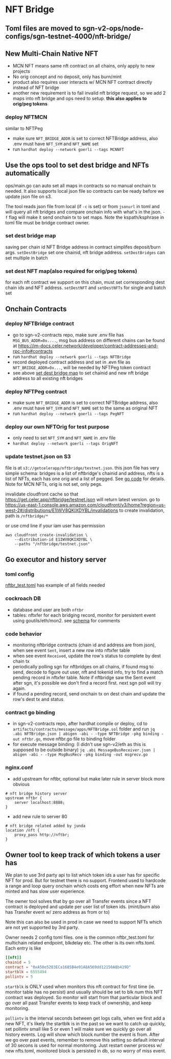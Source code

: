 # NFT Bridge
## Toml files are moved to sgn-v2-ops/node-configs/sgn-testnet-4000/nft-bridge/

## New Multi-Chain Native NFT
- MCN NFT means same nft contract on all chains, only apply to new projects
- No orig concept and no deposit, only has burn/mint
- product also requires user interacts w/ MCN NFT contract directly instead of NFT bridge
- another new requirement is to fail invalid nft bridge request, so we add 2 maps into nft bridge and ops need to setup. **this also applies to orig/peg tokens**

### deploy NFTMCN
similar to NFTPeg
- make sure `NFT_BRIDGE_ADDR` is set to correct NFTBridge address, also .env must have `NFT_SYM` and `NFT_NAME` set
- run `hardhat deploy --network goerli --tags MCNNFT`

## Use the ops tool to set dest bridge and NFTs automatically
ops/main.go can auto set all maps in contracts so no manual onchain tx needed. It also supports local json file so contracts can be ready before we update json file on s3.

The tool reads json file from local (if `-c` is set) or from `jsonurl` in toml and will query all nft bridges and compare onchain info with what's in the json. `-f` flag will make it send onchain tx to set maps. Note the kspath/ksphrase in toml file must be bridge contract owner.

### set dest bridge map
saving per chain id NFT Bridge address in contract simplifes deposit/burn args.
`setDestBridge` set one chainid, nft bridge address. `setDestBridges` can set multiple in batch

### set dest NFT map(also required for orig/peg tokens)
for each nft contract we support on this chain, must set corresponding dest chain ids and NFT address.
`setDestNFT` and `setDestNFTs` for single and batch set

## Onchain Contracts
### deploy NFTBridge contract
- go to sgn-v2-contracts repo, make sure .env file has `MSG_BUS_ADDR=0x....`, msg bus address on different chains can be found at https://im-docs.celer.network/developer/contract-addresses-and-rpc-info#contracts
- run `hardhat deploy --network goerli --tags NFTBridge`
- record deployed contract address and set in .evn file as `NFT_BRIDGE_ADDR=0x...`, will be needed by NFTPeg token contract
- see above [set dest bridge map](#set-dest-bridge-map) to set chainid and new nft bridge address to all existing nft bridges

### deploy NFTPeg contract
- make sure `NFT_BRIDGE_ADDR` is set to correct NFTBridge address, also .env must have `NFT_SYM` and `NFT_NAME` set to the same as original NFT
- run `hardhat deploy --network goerli --tags PegNFT`

### deploy our own NFTOrig for test purpose
- only need to set `NFT_SYM` and `NFT_NAME` in .env file
- `hardhat deploy --network goerli --tags OrigNFT`

### update testnet.json on S3
file is at `s3://getcelerapp/nftbridge/testnet.json`. this json file has very simple schema: bridges is a list of nftbridge's chainid and address, nfts is a list of NFTs, each has one orig and a list of pegged. See [go code](./cfg.go#L53) for details. Note for MCN NFTs, orig is not set, only pegs.

invalidate cloudfront cache so that https://get.celer.app/nftbridge/testnet.json will return latest version. go to https://us-east-1.console.aws.amazon.com/cloudfront/v3/home?region=us-west-2#/distributions/E1IWV8QKIXDYBL/invalidations to create invalidation, path is `/nftbridge/*`

or use cmd line if your iam user has permission
```
aws cloudfront create-invalidation \
    --distribution-id E1IWV8QKIXDYBL \
    --paths "/nftbridge/testnet.json"
```

## Go executor and history server
### toml config
[nftbr_test.toml](./nftbr_test.toml) has example of all fields needed

### cockroach DB
- database and user are both `nftbr`
- tables: nftxfer for each bridging record, monitor for persistent event using goutils/eth/mon2. see [schema](./dal/schema.sql) for comments

### code behavior
- monitoring nftbridge contracts (chain id and address are from json), when see event `Sent`, insert a new row into nftxfer table
- when see event `Received`, update the row's status to complete by dest chain tx
- periodically polling sgn for nftbridges on all chains, if found msg to send, decode to figure out user, nft and tokenid info, try to find a match pending record in nftxfer table. Note if nftbridge saw the Sent event after sgn, it's possible we don't find a record first. next sgn poll will try again.
- if found a pending record, send onchain tx on dest chain and update the row's dest tx and status

### contract go binding
- in sgn-v2-contracts repo, after hardhat compile or deploy, cd to `artifacts/contracts/message/apps/NFTBridge.sol` folder and run
`jq .abi NFTBridge.json | abigen -abi - -type NFTBridge -pkg binding -out nftbr.go`, move nftbr.go file to binding folder
- for execute message binding: (I didn't use sgn-v2/eth as this is supposed to be outside binary)
`jq .abi MessageBusReceiver.json | abigen -abi - -type MsgBusRecv -pkg binding -out msgrecv.go`

### nginx.conf
- add upstream for nftbr, optional but make later rule in server block more obvious
```
# nft bridge history server
upstream nftbr {
    server localhost:8888;
}    
```
- add new rule to server 80
```
# nft bridge related added by junda
location /nft {
    proxy_pass http://nftbr;
}
```

## Owner tool to keep track of which tokens a user has
We plan to use 3rd party api to list which token ids a user has for specific NFT for prod. But for testnet there is no support. Frontend used to hardcode a range and loop query onchain which costs eng effort when new NFTs are minted and has slow user experience.

The owner tool solves that by go over all Transfer events since a NFT contract is deployed and update per user list of token ids. (mint/burn also has Transfer event w/ zero address as from or to)

Note this can also be used in prod in case we need to support NFTs which are not yet supported by 3rd party.

Owner needs 2 config toml files. one is the common nftbr_test.toml for multichain related endpoint, blkdelay etc. The other is its own nfts.toml. Each entry is like
```toml
[[nft]]
chainid = 5
contract = "0xA50e5203ECa1685B4e01A8A569dd12150A8b419D"
startblk = 6555494
pollintv = 5
```
`startblk` is ONLY used when monitors this nft contract for first time (ie. monitor table has no persist) and usually should be set to blk num this NFT contract was deployed. So monitor will start from that particular block and go over all past Transfer events to keep track of ownership, and keep monitoring.

`pollintv` is the interval seconds between get logs calls, when we first add a new NFT, it's likely the startblk is in the past so we want to catch up quickly, set pollintv small like 5 or even 1 will make sure we quickly go over all history events. Log will show which block number the event is from. After we go over past events, remember to remove this setting so default interval of 30 secons is used for normal monitoring. Just restart owner process w/ new nfts.toml, monitored block is persisted in db, so no worry of miss event.